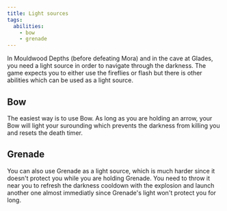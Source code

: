 ```yaml
---
title: Light sources
tags:
  abilities:
    - bow
    - grenade
---
```


In Mouldwood Depths (before defeating Mora) and in the cave at Glades, you need a light source in order to navigate through the darkness. The game expects you to either use the fireflies or flash but there is other abilities which can be used as a light source.

## Bow
The easiest way is to use Bow. As long as you are holding an arrow, your Bow will light your surounding which prevents the darkness from killing you and resets the death timer.

<youtube-video id="mwDSf0x39g8"></youtube-video>

## Grenade
You can also use Grenade as a light source, which is much harder since it doesn't protect you while you are holding Grenade.
You need to throw it near you to refresh the darkness cooldown with the explosion and launch another one almost immediatly since Grenade's light won't protect you for long.

<youtube-video id="PONJwzD_w3s"></youtube-video>
